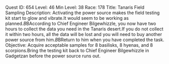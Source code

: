 Quest ID: 654
Level: 46
Min Level: 38
Race: 178
Title: Tanaris Field Sampling
Description: Activating the power source makes the field testing kit start to glow and vibrate.It would seem to be working as planned.$B$BAccording to Chief Engineer Bilgewhizzle, you now have two hours to collect the data you need in the Tanaris desert.If you do not collect it within two hours, all the data will be lost and you will need to buy another power source from him.$B$BReturn to him when you have completed the task.
Objective: Acquire acceptable samples for 8 basilisks, 8 hyenas, and 8 scorpions.Bring the testing kit back to Chief Engineer Bilgewhizzle in Gadgetzan before the power source runs out.
